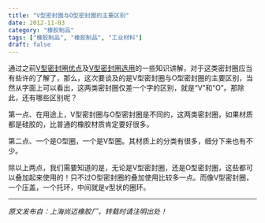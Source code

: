 ```yaml
---
title: "V型密封圈与O型密封圈的主要区别"
date: 2012-11-03
category: "橡胶制品"
tags: ["橡胶制品", "橡胶制品", "工业材料"]
draft: false
---
```


通过之前[V型密封圈优点](http://www.smpolymer.com/xiangjiaozhipin/150/)及[V型密封圈选用](http://www.smpolymer.com/xiangjiaozhipin/151/)的一些知识讲解，对于这类密封圈应当有些许的了解了，那么，这次要谈及的是V型密封圈与O型密封圈的主要区别，当然从字面上可以看出，这两类密封圈仅差一个字的区别，就是“V”和“O”。那除此，还有哪些区别呢？

第一点、在用途上，V型密封圈与O型密封圈是不同的，这两类密封圈，如果材质都是硅胶的，比普通的橡胶材质肯定要好很多。

第二点、一个是O型圈，一个是V型圈。其材质上的分类有很多，细分下来也有不少。

除以上两点，我们需要知道的是，无论是V型密封圈，还是O型密封圈，这些都可以叠加起来使用的！只不过O型密封圈的叠加使用比较多一点。而像V型密封圈，一个压盖，一个托环，中间就是v型状的圈环。

---

*原文发布自：上海尚迈橡胶厂，转载时请注明出处！*
